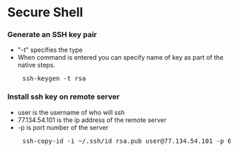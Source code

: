 # Secure Shell

### Generate an SSH key pair
- "-t" specifies the type
- When command is entered you can specify name of key as part of the native steps.
<pre>
    ssh-keygen -t rsa
</pre>



### Install ssh key on remote server
- user is the username of who will ssh 
- 77.134.54.101 is the ip address of the remote server
- -p is port number of the server
<pre>
    ssh-copy-id -i ~/.ssh/id_rsa.pub user@77.134.54.101 -p 6576
</pre>
